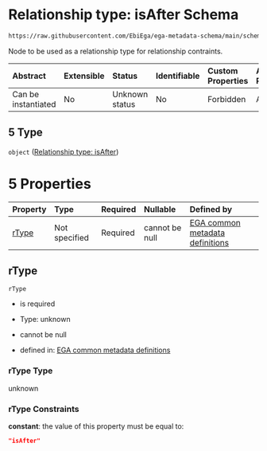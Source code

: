 # Relationship type: isAfter Schema

```txt
https://raw.githubusercontent.com/EbiEga/ega-metadata-schema/main/schemas/EGA.protocol.json#/properties/protocolRelationships/items/allOf/1/anyOf/2/allOf/0/anyOf/5
```

Node to be used as a relationship type for relationship contraints.

| Abstract            | Extensible | Status         | Identifiable | Custom Properties | Additional Properties | Access Restrictions | Defined In                                                                       |
| :------------------ | :--------- | :------------- | :----------- | :---------------- | :-------------------- | :------------------ | :------------------------------------------------------------------------------- |
| Can be instantiated | No         | Unknown status | No           | Forbidden         | Allowed               | none                | [EGA.protocol.json\*](../../../schemas/EGA.protocol.json "open original schema") |

## 5 Type

`object` ([Relationship type: isAfter](ega-4-defs-relationship-type-isafter.md))

# 5 Properties

| Property        | Type          | Required | Nullable       | Defined by                                                                                                                                                                                                                               |
| :-------------- | :------------ | :------- | :------------- | :--------------------------------------------------------------------------------------------------------------------------------------------------------------------------------------------------------------------------------------- |
| [rType](#rtype) | Not specified | Required | cannot be null | [EGA common metadata definitions](ega-4-defs-relationship-type-isafter-properties-rtype.md "https://raw.githubusercontent.com/EbiEga/ega-metadata-schema/main/schemas/EGA.common-definitions.json#/$defs/rTypeIsAfter/properties/rType") |

## rType



`rType`

* is required

* Type: unknown

* cannot be null

* defined in: [EGA common metadata definitions](ega-4-defs-relationship-type-isafter-properties-rtype.md "https://raw.githubusercontent.com/EbiEga/ega-metadata-schema/main/schemas/EGA.common-definitions.json#/$defs/rTypeIsAfter/properties/rType")

### rType Type

unknown

### rType Constraints

**constant**: the value of this property must be equal to:

```json
"isAfter"
```
